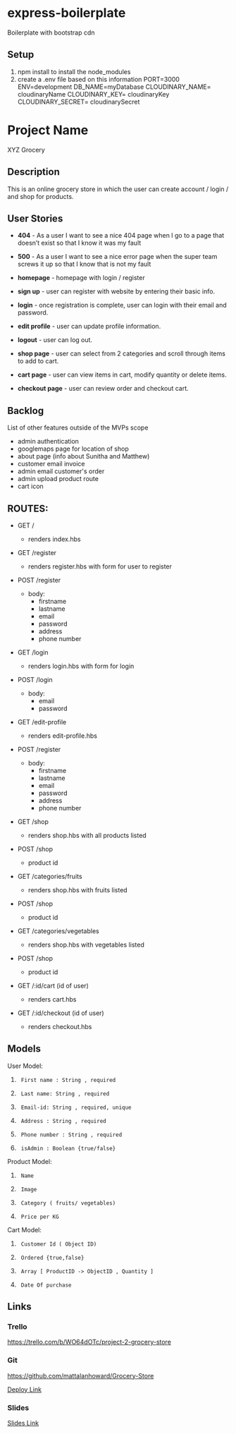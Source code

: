 # express-boilerplate
Boilerplate with bootstrap cdn 
## Setup
 1) npm install to install the node_modules 
 2) create a .env file based on this information 
  PORT=3000
  ENV=development
  DB_NAME=myDatabase
  CLOUDINARY_NAME= cloudinaryName
  CLOUDINARY_KEY= cloudinaryKey
  CLOUDINARY_SECRET= cloudinarySecret


# Project Name
XYZ Grocery
## Description
This is an online grocery store in which the user can create account / login / and shop for products.  
 
## User Stories

- **404** - As a user I want to see a nice 404 page when I go to a page that doesn’t exist so that I know it was my fault 

- **500** - As a user I want to see a nice error page when the super team screws it up so that I know that is not my fault

- **homepage** - homepage with login / register

- **sign up** - user can register with website by entering their basic info. 

- **login** - once registration is complete, user can login with their email and password.

- **edit profile** - user can update profile information.

- **logout** - user can log out.

- **shop page** - user can select from 2 categories and scroll through items to add to cart.

- **cart page** - user can view items in cart, modify quantity or delete items.

- **checkout page** - user can review order and checkout cart.



## Backlog

List of other features outside of the MVPs scope

- admin authentication
- googlemaps page for location of shop
- about page (info about Sunitha and Matthew)
- customer email invoice
- admin email customer's order
- admin upload product route
- cart icon


## ROUTES:

- GET / 
  - renders index.hbs

- GET /register
  - renders register.hbs with form for user to register

- POST /register
  - body:
    - firstname
    - lastname
    - email
    - password
    - address
    - phone number

- GET /login
  - renders login.hbs with form for login

- POST /login
  - body:
    - email
    - password

- GET /edit-profile
  - renders edit-profile.hbs

- POST /register
  - body:
    - firstname
    - lastname
    - email
    - password
    - address
    - phone number

- GET /shop
  - renders shop.hbs with all products listed

- POST /shop
  - product id

- GET /categories/fruits
  - renders shop.hbs with fruits listed

- POST /shop
  - product id  

- GET /categories/vegetables
  - renders shop.hbs with vegetables listed

- POST /shop
  - product id

- GET /:id/cart (id of user)
  - renders cart.hbs

- GET /:id/checkout (id of user)
  - renders checkout.hbs






## Models

User Model:
1.      First name : String , required
2.      Last name: String , required
3.      Email-id: String , required, unique
4.      Address : String , required
5.      Phone number : String , required
6.      isAdmin : Boolean {true/false}
 
Product Model:
1.      Name
2.      Image
3.      Category ( fruits/ vegetables)
4.      Price per KG
 
Cart Model:
1.      Customer Id ( Object ID)
2.      Ordered {true,false}
3.      Array [ ProductID -> ObjectID , Quantity ]
4.      Date Of purchase




## Links

### Trello

https://trello.com/b/WO64dOTc/project-2-grocery-store

### Git

https://github.com/mattalanhoward/Grocery-Store

[Deploy Link](http://heroku.com)

### Slides


[Slides Link](http://slides.com)


